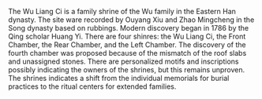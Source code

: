 The Wu Liang Ci is a family shrine of the Wu family in the Eastern Han dynasty. The site ware recorded by Ouyang Xiu and Zhao Mingcheng in the Song dynasty based on rubbings. Modern discovery began in 1786 by the Qing scholar Huang Yi. There are four shinres: the Wu Liang Ci, the Front Chamber, the Rear Chamber, and the Left Chamber. The discovery of the fourth chamber was proposed because of the mismatch of the roof slabs and unassigned stones. There are personalized motifs and inscriptions possibly indicating the owners of the shrines, but this remains unproven. The shrines indicates a shift from the individual memorials for burial practices to the ritual centers for extended families. 